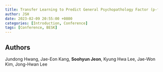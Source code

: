 ```yaml
---
title: Transfer Learning to Predict General Psychopathology Factor (p-factor) in Korean Adolescents based on Resting-State Functional Connectivity
author: JSH
date: 2023-02-09 20:55:00 +0800
categories: [Introduction, Conference]
tags: [Conference, BESK]
---
```


## Authors
Jundong Hwang, Jae-Eon Kang, **Soohyun Jeon**, Kyung Hwa Lee, Jae-Won Kim, Jong-Hwan Lee
